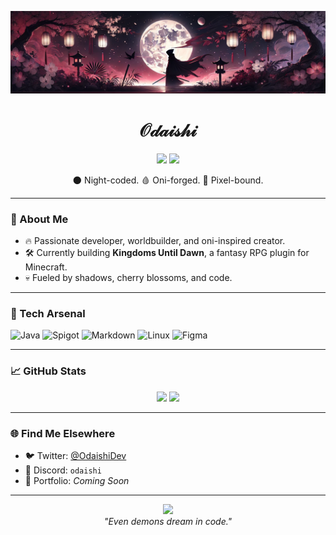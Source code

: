 <p align="center">
  <img src="banner.png" alt="Odaishi Banner" />
</p>

<h1 align="center">𝒪𝒹𝒶𝒾𝓈𝒽𝒾</h1>


<p align="center">
  <img src="https://img.shields.io/badge/style-dark%20%2B%20pink-ff69b4?style=flat-square&logo=github" />
  <img src="https://img.shields.io/badge/theme-japanese%20oni-6a0dad?style=flat-square" />
</p>

<p align="center">
  🌑 Night-coded. 🩸 Oni-forged. 👹 Pixel-bound.
</p>

---

### 🧠 About Me
- 🔥 Passionate developer, worldbuilder, and oni-inspired creator.
- 🛠️ Currently building **Kingdoms Until Dawn**, a fantasy RPG plugin for Minecraft.
- 💀 Fueled by shadows, cherry blossoms, and code.

---

### 🧰 Tech Arsenal
![Java](https://img.shields.io/badge/Java-ED8B00?style=flat&logo=openjdk&logoColor=white)
![Spigot](https://img.shields.io/badge/Spigot-000000?style=flat&logo=spigotmc&logoColor=white)
![Markdown](https://img.shields.io/badge/Markdown-000000?style=flat&logo=markdown&logoColor=white)
![Linux](https://img.shields.io/badge/Linux-FCC624?style=flat&logo=linux&logoColor=black)
![Figma](https://img.shields.io/badge/Figma-ff69b4?style=flat&logo=figma&logoColor=white)

---

### 📈 GitHub Stats
<p align="center">
  <img src="https://github-readme-stats.vercel.app/api?username=Odaishi&show_icons=true&theme=tokyonight&hide=issues&icon_color=ff69b4" height="165">
  <img src="https://github-readme-stats.vercel.app/api/top-langs/?username=Odaishi&layout=compact&theme=tokyonight&langs_count=6" height="165">
</p>

---

### 🌐 Find Me Elsewhere
- 🐦 Twitter: [@OdaishiDev](https://twitter.com/OdaishiDev)
- 💬 Discord: `odaishi`
- 🌸 Portfolio: *Coming Soon*

---

<p align="center">
  <img src="https://media.tenor.com/xWfW-lMiPPYAAAAC/oni-mask.gif" width="120" />
  <br/>
  <i>"Even demons dream in code."</i>
</p>
